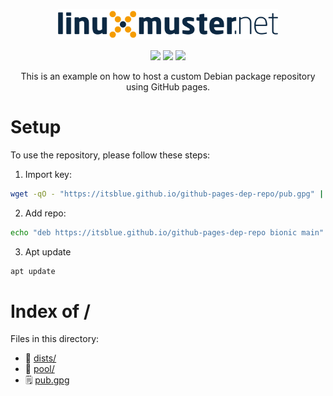<p align="center">
   <img src="https://raw.githubusercontent.com/linuxmuster/archive/master/.github/media/lmn-logo.svg" alt="LMN logo" width="70%" />
</p>

<p align="center">
  <a href="https://github.com/linuxmuster/archive/actions/workflows/build-and-deploy.yml"><img src="https://github.com/linuxmuster/archive/actions/workflows/build-and-deploy.yml/badge.svg" /></a>
  <img src="https://cdn.rawgit.com/sindresorhus/awesome/d7305f38d29fed78fa85652e3a63e154dd8e8829/media/badge.svg" />
  <a href="https://www.gnu.org/licenses/agpl-3.0" ><img src="https://img.shields.io/badge/License-AGPL%20v3-blue.svg" /></a>
</p>

<p align="center">
This is an example on how to host a custom Debian package repository using GitHub pages.
</p>

# Setup
To use the repository, please follow these steps:
1. Import key:
```bash
wget -qO - "https://itsblue.github.io/github-pages-dep-repo/pub.gpg" | sudo apt-key add -
```
2. Add repo:
```bash
echo "deb https://itsblue.github.io/github-pages-dep-repo bionic main" > /etc/apt/sources.list.d/github-pages-dep-repo.list
```
3. Apt update
```bash
apt update
```

# Index of /
Files in this directory:
- 📁 [dists/](dists)
- 📁 [pool/](pool)
- 🗒 [pub.gpg](pub.gpg)
